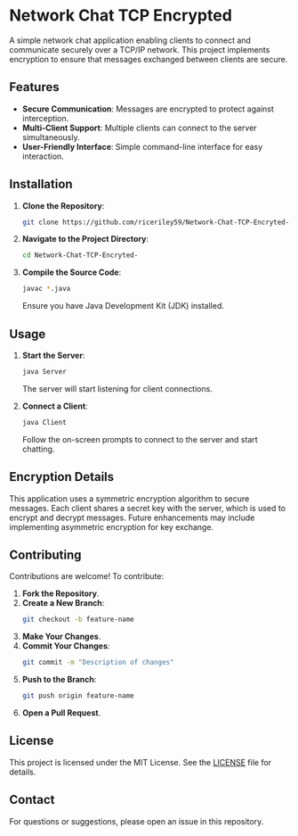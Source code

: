 # Network Chat TCP Encrypted

A simple network chat application enabling clients to connect and communicate securely over a TCP/IP network. This project implements encryption to ensure that messages exchanged between clients are secure.

## Features

- **Secure Communication**: Messages are encrypted to protect against interception.
- **Multi-Client Support**: Multiple clients can connect to the server simultaneously.
- **User-Friendly Interface**: Simple command-line interface for easy interaction.

## Installation

1. **Clone the Repository**:
   ```bash
   git clone https://github.com/riceriley59/Network-Chat-TCP-Encryted-.git
   ```

2. **Navigate to the Project Directory**:
   ```bash
   cd Network-Chat-TCP-Encryted-
   ```

3. **Compile the Source Code**:
   ```bash
   javac *.java
   ```
   Ensure you have Java Development Kit (JDK) installed.

## Usage

1. **Start the Server**:
   ```bash
   java Server
   ```
   The server will start listening for client connections.

2. **Connect a Client**:
   ```bash
   java Client
   ```
   Follow the on-screen prompts to connect to the server and start chatting.

## Encryption Details

This application uses a symmetric encryption algorithm to secure messages. Each client shares a secret key with the server, which is used to encrypt and decrypt messages. Future enhancements may include implementing asymmetric encryption for key exchange.

## Contributing

Contributions are welcome! To contribute:

1. **Fork the Repository**.
2. **Create a New Branch**:
   ```bash
   git checkout -b feature-name
   ```
3. **Make Your Changes**.
4. **Commit Your Changes**:
   ```bash
   git commit -m "Description of changes"
   ```
5. **Push to the Branch**:
   ```bash
   git push origin feature-name
   ```
6. **Open a Pull Request**.

## License

This project is licensed under the MIT License. See the [LICENSE](LICENSE) file for details.

## Contact

For questions or suggestions, please open an issue in this repository.

